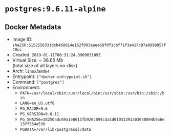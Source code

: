 # `postgres:9.6.11-alpine`

## Docker Metadata

- Image ID: `sha256:5152558331dcb468014e162f003aaea68fdf1cbf71f3e417c97a8998957f49cc`
- Created: `2019-01-11T00:31:24.390903109Z`
- Virtual Size: ~ 38.65 Mb  
  (total size of all layers on-disk)
- Arch: `linux`/`amd64`
- Entrypoint: `["docker-entrypoint.sh"]`
- Command: `["postgres"]`
- Environment:
  - `PATH=/usr/local/sbin:/usr/local/bin:/usr/sbin:/usr/bin:/sbin:/bin`
  - `LANG=en_US.utf8`
  - `PG_MAJOR=9.6`
  - `PG_VERSION=9.6.11`
  - `PG_SHA256=38250adc69a1e8613fb926c894cda1d01031391a03648894b9a6e13ff354a530`
  - `PGDATA=/var/lib/postgresql/data`
